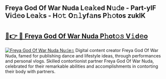 ## Freya God Of War Nuda L𝚎a𝚔ed N𝚞𝚍e - Part-yIF Vi𝚍𝚎o L𝚎a𝚔s - H𝚘𝚝 O𝚗𝚕yf𝚊ns P𝚑𝚘tos zuklK

# <h2><a href="http://kf34h5p.oniu.top/?m=Freya+God+Of+War+Nuda">🔗👉 🔴 Freya God Of War Nuda P𝚑ot𝚘𝚜 V𝚒d𝚎o</a></h2>

[![Freya God Of War Nuda Nu𝚍e𝚜](https://i.imgur.com/0qMVB7G.gif)](http://kf34h5p.oniu.top/?m=Freya+God+Of+War+Nuda)
Digital content creator Freya God Of War Nuda, famed for publishing dance and lifestyle ideas, through performances and personal vlogs. Skilled contortionist partner Freya God Of War Nuda, celebrated for their remarkable abilities and accomplishments in contorting their body with partners.  
